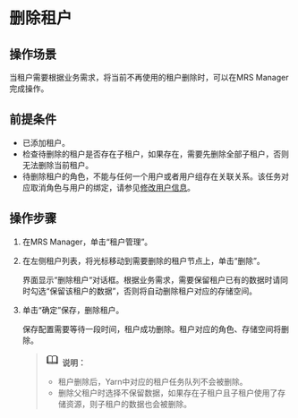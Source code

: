 # 删除租户<a name="ZH-CN_TOPIC_0174499469"></a>

## 操作场景<a name="zh-cn_topic_0035271543_section12862319193852"></a>

当租户需要根据业务需求，将当前不再使用的租户删除时，可以在MRS Manager完成操作。

## 前提条件<a name="zh-cn_topic_0035271543_section52490834193910"></a>

-   已添加租户。
-   检查待删除的租户是否存在子租户，如果存在，需要先删除全部子租户，否则无法删除当前租户。
-   待删除租户的角色，不能与任何一个用户或者用户组存在关联关系。该任务对应取消角色与用户的绑定，请参见[修改用户信息](修改用户信息-174.md#ZH-CN_TOPIC_0174499506)。

## 操作步骤<a name="zh-cn_topic_0035271543_section65778356193917"></a>

1.  在MRS Manager，单击“租户管理”。
2.  在左侧租户列表，将光标移动到需要删除的租户节点上，单击“删除”。

    界面显示“删除租户“对话框。根据业务需求，需要保留租户已有的数据时请同时勾选“保留该租户的数据”，否则将自动删除租户对应的存储空间。

3.  单击“确定”保存，删除租户。

    保存配置需要等待一段时间，租户成功删除。租户对应的角色、存储空间将删除。

    >![](public_sys-resources/icon-note.gif) **说明：**   
    >-   租户删除后，Yarn中对应的租户任务队列不会被删除。  
    >-   删除父租户时选择不保留数据，如果存在子租户且子租户使用了存储资源，则子租户的数据也会被删除。  


